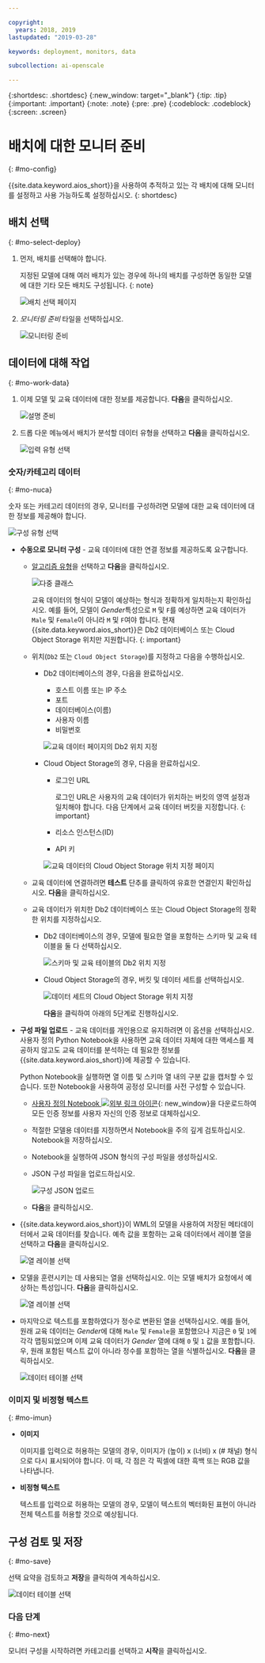 ```yaml
---

copyright:
  years: 2018, 2019
lastupdated: "2019-03-28"

keywords: deployment, monitors, data

subcollection: ai-openscale

---
```


{:shortdesc: .shortdesc}
{:new_window: target="_blank"}
{:tip: .tip}
{:important: .important}
{:note: .note}
{:pre: .pre}
{:codeblock: .codeblock}
{:screen: .screen}

# 배치에 대한 모니터 준비
{: #mo-config}

{{site.data.keyword.aios_short}}을 사용하여 추적하고 있는 각 배치에 대해 모니터를 설정하고 사용 가능하도록 설정하십시오.
{: shortdesc}

## 배치 선택
{: #mo-select-deploy}

1.  먼저, 배치를 선택해야 합니다.

    지정된 모델에 대해 여러 배치가 있는 경우에 하나의 배치를 구성하면 동일한 모델에 대한 기타 모든 배치도 구성됩니다.
    {: note}

    ![배치 선택 페이지](images/config-select-deploy.png)

1.  *모니터링 준비* 타일을 선택하십시오.

    ![모니터링 준비](images/config-prep-monitor.png)

## 데이터에 대해 작업
{: #mo-work-data}

1.  이제 모델 및 교육 데이터에 대한 정보를 제공합니다. **다음**을 클릭하십시오.

    ![설명 준비](images/config-what-monitor.png)

1.  드롭 다운 메뉴에서 배치가 분석할 데이터 유형을 선택하고 **다음**을 클릭하십시오.

    ![입력 유형 선택](images/config-input-monitor.png)

### 숫자/카테고리 데이터
{: #mo-nuca}

숫자 또는 카테고리 데이터의 경우, 모니터를 구성하려면 모델에 대한 교육 데이터에 대한 정보를 제공해야 합니다.

  ![구성 유형 선택](images/config-manual-monitor.png)

- **수동으로 모니터 구성** - 교육 데이터에 대한 연결 정보를 제공하도록 요구합니다.

    - [알고리즘 유형](/docs/services/ai-openscale?topic=ai-openscale-acc-monitor#acc-understand)을 선택하고 **다음**을 클릭하십시오.

      ![다중 클래스](images/multiclass.png)

      교육 데이터의 형식이 모델이 예상하는 형식과 정확하게 일치하는지 확인하십시오. 예를 들어, 모델이 *Gender*특성으로 `M` 및 `F`를 예상하면 교육 데이터가 `Male` 및 `Female`이 아니라 `M` 및 `F`여야 합니다. 현재 {{site.data.keyword.aios_short}}은 Db2 데이터베이스 또는 Cloud Object Storage 위치만 지원합니다.
        {: important}

    - 위치(`Db2` 또는 `Cloud Object Storage`)를 지정하고 다음을 수행하십시오.

        - Db2 데이터베이스의 경우, 다음을 완료하십시오.

            - 호스트 이름 또는 IP 주소
            - 포트
            - 데이터베이스(이름)
            - 사용자 이름
            - 비밀번호

            ![교육 데이터 페이지의 Db2 위치 지정](images/config-train-db2-monitor.png)

        - Cloud Object Storage의 경우, 다음을 완료하십시오.

            - 로그인 URL

              로그인 URL은 사용자의 교육 데이터가 위치하는 버킷의 영역 설정과 일치해야 합니다. 다음 단계에서 교육 데이터 버킷을 지정합니다.
              {: important}

            - 리소스 인스턴스(ID)
            - API 키

            ![교육 데이터의 Cloud Object Storage 위치 지정 페이지](images/config-train-cos-monitor.png)

    - 교육 데이터에 연결하려면 **테스트** 단추를 클릭하여 유효한 연결인지 확인하십시오. **다음**을 클릭하십시오.

    - 교육 데이터가 위치한 Db2 데이터베이스 또는 Cloud Object Storage의 정확한 위치를 지정하십시오.

        - Db2 데이터베이스의 경우, 모델에 필요한 열을 포함하는 스키마 및 교육 테이블을 둘 다 선택하십시오.

          ![스키마 및 교육 테이블의 Db2 위치 지정](images/fair-config-table-db2.png)

        - Cloud Object Storage의 경우, 버킷 및 데이터 세트를 선택하십시오.

          ![데이터 세트의 Cloud Object Storage 위치 지정](images/fair-config-dset-cos.png)

          **다음**을 클릭하여 아래의 5단계로 진행하십시오.

- **구성 파일 업로드** - 교육 데이터를 개인용으로 유지하려면 이 옵션을 선택하십시오. 사용자 정의 Python Notebook을 사용하면 교육 데이터 자체에 대한 액세스를 제공하지 않고도 교육 데이터를 분석하는 데 필요한 정보를 {{site.data.keyword.aios_short}}에 제공할 수 있습니다.

  Python Notebook을 실행하면 열 이름 및 스키마 열 내의 구분 값을 캡처할 수 있습니다. 또한 Notebook을 사용하여 공정성 모니터를 사전 구성할 수 있습니다.

    - [사용자 정의 Notebook ![외부 링크 아이콘](../../icons/launch-glyph.svg "외부 링크 아이콘")](https://github.com/IBM-Watson/aios-data-distribution/blob/master/training_statistics_notebook.ipynb){: new_window}을 다운로드하여 모든 인증 정보를 사용자 자신의 인증 정보로 대체하십시오.

    - 적절한 모델용 데이터를 지정하면서 Notebook을 주의 깊게 검토하십시오. Notebook을 저장하십시오.

    - Notebook을 실행하여 JSON 형식의 구성 파일을 생성하십시오.

    - JSON 구성 파일을 업로드하십시오.

        ![구성 JSON 업로드](images/config-json-monitor.png)

    - **다음**을 클릭하십시오.

- {{site.data.keyword.aios_short}}이 WML의 모델을 사용하여 저장된 메타데이터에서 교육 데이터를 찾습니다. 예측 값을 포함하는 교육 데이터에서 레이블 열을 선택하고 **다음**을 클릭하십시오.

  ![열 레이블 선택](images/fair-config-column.png)

- 모델을 훈련시키는 데 사용되는 열을 선택하십시오. 이는 모델 배치가 요청에서 예상하는 특성입니다. **다음**을 클릭하십시오.

    ![열 레이블 선택](images/explain-select-column.png)

- 마지막으로 텍스트를 포함하였다가 정수로 변환된 열을 선택하십시오. 예를 들어, 원래 교육 데이터는 *Gender*에 대해 `Male` 및 `Female`을 포함했으나 지금은 `0` 및 `1`에 각각 맵핑되었으며 이제 교육 데이터가 *Gender* 열에 대해 `0` 및 `1` 값을 포함합니다. 우, 원래 포함된 텍스트 값이 아니라 정수를 포함하는 열을 식별하십시오. **다음**을 클릭하십시오.

    ![데이터 테이블 선택](images/explain-text-column.png)

### 이미지 및 비정형 텍스트
{: #mo-imun}

- **이미지**

  이미지를 입력으로 허용하는 모델의 경우, 이미지가 (높이) x (너비) x (# 채널) 형식으로 다시 표시되어야 합니다. 이 때, 각 점은 각 픽셀에 대한 흑백 또는 RGB 값을 나타냅니다.

- **비정형 텍스트**

   텍스트를 입력으로 허용하는 모델의 경우, 모델이 텍스트의 벡터화된 표현이 아니라 전체 텍스트를 허용할 것으로 예상됩니다.

## 구성 검토 및 저장
{: #mo-save}

선택 요약을 검토하고 **저장**을 클릭하여 계속하십시오.

  ![데이터 테이블 선택](images/config-summary-monitor.png)

### 다음 단계
{: #mo-next}

모니터 구성을 시작하려면 카테고리를 선택하고 **시작**을 클릭하십시오.
